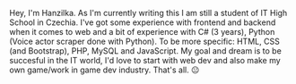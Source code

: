Hey, I'm Hanzilka.
As I'm currently writing this I am still a student of IT High School in Czechia.
I've got some experience with frontend and backend when it comes to web and a bit of experience with C# (3 years), Python (Voice actor scraper done with Python).
To be more specific: HTML, CSS (and Bootstrap), PHP, MySQL and JavaScript.
My goal and dream is to be succesful in the IT world, I'd love to start with web dev and also make my own game/work in game dev industry.
That's all.
😐
